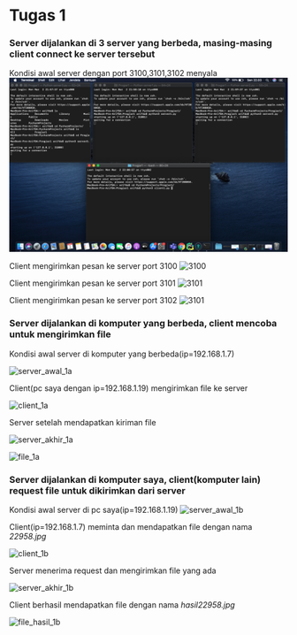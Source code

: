 # Tugas 1
### Server dijalankan di 3 server yang berbeda, masing-masing client connect ke server tersebut
Kondisi awal server dengan port 3100,3101,3102 menyala
![Kondisi Awal](awal.png)

Client mengirimkan pesan ke server port 3100
![3100](Foto/3100.png)

Client mengirimkan pesan ke server port 3101
![3101](Foto/3101.png)

Client mengirimkan pesan ke server port 3102
![3101](Foto/3102.png)

### Server dijalankan di komputer yang berbeda, client mencoba untuk mengirimkan file
Kondisi awal server di komputer yang berbeda(ip=192.168.1.7)

![server_awal_1a](Foto/1a_server_awal.jpg)

Client(pc saya dengan ip=192.168.1.19) mengirimkan file ke server

![client_1a](Foto/1a_client.png)

Server setelah mendapatkan kiriman file

![server_akhir_1a](Foto/1a_server_sent.jpg)

![file_1a](Foto/1a_file_hasil.jpg)

### Server dijalankan di komputer saya, client(komputer lain) request file untuk dikirimkan dari server
Kondisi awal server di pc saya(ip=192.168.1.19)
![server_awal_1b](Foto/1b_server_awal.png) 

Client(ip=192.168.1.7) meminta dan mendapatkan file dengan nama *22958.jpg*

![client_1b](Foto/1b_client.jpg)

Server menerima request dan mengirimkan file yang ada

![server_akhir_1b](Foto/1b_server_hasil.png)

Client berhasil mendapatkan file dengan nama *hasil22958.jpg*

![file_hasil_1b](Foto/1b_file_hasil.jpg)
